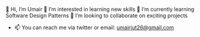 👋 Hi, I’m Umair
👀 I’m interested in learning new skills
🌱 I’m currently learning Software Design Patterns
💞️ I’m looking to collaborate on exciting projects
- 📫 You can reach me via twitter or email: umairjut26@gmail.com


